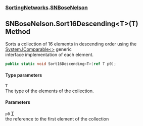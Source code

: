 ### [SortingNetworks](./SortingNetworks.md 'SortingNetworks').[SNBoseNelson](./SortingNetworks-SNBoseNelson.md 'SortingNetworks.SNBoseNelson')
## SNBoseNelson.Sort16Descending&lt;T&gt;(T) Method
Sorts a collection of 16 elements in descending order using the [System.IComparable&lt;&gt;](https://docs.microsoft.com/en-us/dotnet/api/System.IComparable-1 'System.IComparable`1') generic  
interface implementation of each element.  
```csharp
public static void Sort16Descending<T>(ref T p0);
```
#### Type parameters
<a name='SortingNetworks-SNBoseNelson-Sort16Descending-T-(T)-T'></a>
`T`  
The type of the elements of the collection.  
  
#### Parameters
<a name='SortingNetworks-SNBoseNelson-Sort16Descending-T-(T)-p0'></a>
`p0` [T](#SortingNetworks-SNBoseNelson-Sort16Descending-T-(T)-T 'SortingNetworks.SNBoseNelson.Sort16Descending&lt;T&gt;(T).T')  
the reference to the first element of the collection  
  
